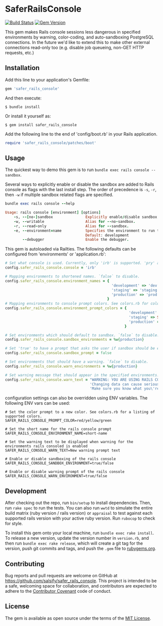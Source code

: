 # SaferRailsConsole

[![Build Status](https://circleci.com/gh/salsify/safer_rails_console.svg?style=svg)](https://circleci.com/gh/salsify/safer_rails_console)
[![Gem Version](https://badge.fury.io/rb/safer_rails_console.svg)](https://badge.fury.io/rb/safer_rails_console)

This gem makes Rails console sessions less dangerous in specified environments by warning, color-coding, and auto-sandboxing PostgreSQL connections. In the future we'd like to extend this to make other external connections read-only too (e.g. disable job queueing, non-GET HTTP requests, etc.)

## Installation

Add this line to your application's Gemfile:

```ruby
gem 'safer_rails_console'
```

And then execute:

    $ bundle install

Or install it yourself as:

    $ gem install safer_rails_console

Add the following line to the end of 'config/boot.rb' in your Rails application.
```ruby
require 'safer_rails_console/patches/boot'
```

## Usage

The quickest way to demo this gem is to run `bundle exec rails console --sandbox`.

Several ways to explicitly enable or disable the sandbox are added to Rails console as flags with the last install step.  The order of precedence is `-s`, `-r`, then `-w` if multiple sandbox related flags are specified.
```ruby
bundle exec rails console --help  

Usage: rails console [environment] [options]
    -s, --[no-]sandbox               Explicitly enable/disable sandbox mode.
    -w, --writable                   Alias for --no-sandbox.
    -r, --read-only                  Alias for --sandbox.
    -e, --environment=name           Specifies the environment to run this console under (test/development/production).
                                     Default: development
        --debugger                   Enable the debugger.
```

This gem is autoloaded via Railties.  The following defaults can be configured from 'environments' or 'application.rb':
```ruby
# Set what console is used. Currently, only 'irb' is supported. 'pry' and other consoles are to be added.
config.safer_rails_console.console = 'irb'  

# Mapping environments to shortened names. `false` to disable.
config.safer_rails_console.environment_names = {
                                                 'development' => 'dev',
                                                 'staging' => 'staging',
                                                 'production' => 'prod'
                                               }  
# Mapping environments to console prompt colors. See colors.rb for colors. `false` to disable.
config.safer_rails_console.environment_prompt_colors = {
                                                         'development' => SaferRailsConsole::Colors::GREEN,
                                                         'staging' => SaferRailsConsole::Colors::YELLOW,
                                                         'production' => SaferRailsConsole::Colors::RED
                                                       }  

# Set environments which should default to sandbox. `false` to disable.
config.safer_rails_console.sandbox_environments = %w{production}  

# Set 'true' to have a prompt that asks the user if sandbox should be enabled/disabled if it was not explicitly specified (via. --[no-]sandbox)
config.safer_rails_console.sandbox_prompt = false  

# Set environments that should have a warning. `false` to disable.
config.safer_rails_console.warn_environments = %w{production}  

# Set warning message that should appear in the specified environments.
config.safer_rails_console.warn_text = "WARNING: YOU ARE USING RAILS CONSOLE IN PRODUCTION!\n" \
                                       'Changing data can cause serious data loss. ' \
                                       'Make sure you know what you\'re doing.'
```

configuration settings can also be overridden using ENV variables. The following ENV vars can be used:
```
# Set the color prompt to a new color. See colors.rb for a listing of supported colors.
SAFER_RAILS_CONSOLE_PROMPT_COLOR=red/yellow/green

# Set the short name for the rails console prompt
SAFER_RAILS_CONSOLE_ENVIRONMENT_NAME=short-name

# Set the warning text to be displayed when warning for the environments rails consoled is enabled
SAFER_RAILS_CONSOLE_WARN_TEXT=New warning prompt text

# Enable or disable sandboxing of the rails console
SAFER_RAILS_CONSOLE_SANDBOX_ENVIRONMENT=true/false

# Enable or disable warning prompt of the rails console
SAFER_RAILS_CONSOLE_WARN_ENVIRONMENT=true/false
```

## Development

After checking out the repo, run `bin/setup` to install dependencies. Then, run `rake spec` to run the tests. You can also run `wwtd` to simulate the entire build matrix (ruby version / rails version) or `appraisal` to test against each supported rails version with your active ruby version. Run `rubocop` to check for style. 

To install this gem onto your local machine, run `bundle exec rake install`. To release a new version, update the version number in `version.rb`, and then run `bundle exec rake release`, which will create a git tag for the version, push git commits and tags, and push the `.gem` file to [rubygems.org](https://rubygems.org).

## Contributing

Bug reports and pull requests are welcome on GitHub at https://github.com/salsify/safer_rails_console. This project is intended to be a safe, welcoming space for collaboration, and contributors are expected to adhere to the [Contributor Covenant](http://contributor-covenant.org) code of conduct.

## License

The gem is available as open source under the terms of the [MIT License](http://opensource.org/licenses/MIT).
